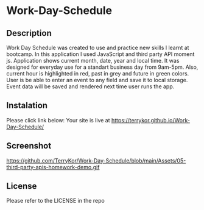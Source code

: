 # Work-Day-Schedule

## Description
Work Day Schedule was created to use and practice new skills I learnt at bootcamp. In this application I used JavaScript and third party API moment js.
Application shows current month, date, year and local time. It was designed for everyday use for a standart business day from 9am-5pm. Also, current hour is highlighted in red, past in grey and future in green colors. User is be able to enter an event to any field and save it to local storage. Event data will be saved and rendered next time user runs the app. 

## Instalation

Please click link below:
Your site is live at https://terrykor.github.io/Work-Day-Schedule/


## Screenshot
https://github.com/TerryKor/Work-Day-Schedule/blob/main/Assets/05-third-party-apis-homework-demo.gif

## License

Please refer to the LICENSE in the repo
